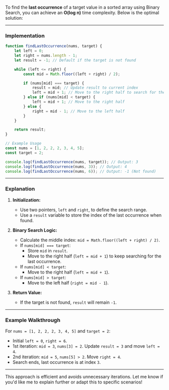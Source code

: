 To find the **last occurrence** of a target value in a sorted array using Binary Search, you can achieve an **O(log n)** time complexity. Below is the optimal solution:

---

### Implementation
```javascript
function findLastOccurrence(nums, target) {
    let left = 0;
    let right = nums.length - 1;
    let result = -1; // Default if the target is not found

    while (left <= right) {
        const mid = Math.floor((left + right) / 2);

        if (nums[mid] === target) {
            result = mid; // Update result to current index
            left = mid + 1; // Move to the right half to search for the last occurrence
        } else if (nums[mid] < target) {
            left = mid + 1; // Move to the right half
        } else {
            right = mid - 1; // Move to the left half
        }
    }

    return result;
}

// Example Usage
const nums = [1, 2, 2, 2, 3, 4, 5];
const target = 2;

console.log(findLastOccurrence(nums, target)); // Output: 3
console.log(findLastOccurrence(nums, 3)); // Output: 4
console.log(findLastOccurrence(nums, 6)); // Output: -1 (Not found)
```

---

### Explanation
1. **Initialization:**
   - Use two pointers, `left` and `right`, to define the search range.
   - Use a `result` variable to store the index of the last occurrence when found.

2. **Binary Search Logic:**
   - Calculate the middle index: `mid = Math.floor((left + right) / 2)`.
   - If `nums[mid] === target`:
     - Store `mid` in `result`.
     - Move to the right half (`left = mid + 1`) to keep searching for the last occurrence.
   - If `nums[mid] < target`:
     - Move to the right half (`left = mid + 1`).
   - If `nums[mid] > target`:
     - Move to the left half (`right = mid - 1`).

3. **Return Value:**
   - If the target is not found, `result` will remain `-1`.

---

### Example Walkthrough
For `nums = [1, 2, 2, 2, 3, 4, 5]` and `target = 2`:
- Initial `left = 0`, `right = 6`.
- 1st iteration: `mid = 3`, `nums[3] = 2`. Update `result = 3` and move `left = 4`.
- 2nd iteration: `mid = 5`, `nums[5] > 2`. Move `right = 4`.
- Search ends, last occurrence is at index `3`.

---

This approach is efficient and avoids unnecessary iterations. Let me know if you'd like me to explain further or adapt this to specific scenarios!